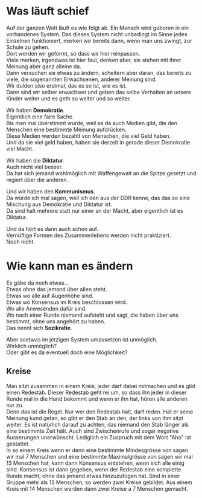 # Was läuft schief
Auf der ganzen Welt läuft es wie folgt ab.
Ein Mensch wird geboren in ein vorhandenes System.
Das dieses System nicht unbedingt im Sinne jedes Einzelnen funktioniert, merken wir bereits dann, wenn man uns zwingt, zur Schule zu gehen.  
Dort werden wir geformt, so dass wir hier reinpassen.  
Viele merken, irgendwas ist hier faul, denken aber, sie stehen mit ihrer Meinung aber ganz alleine da.  
Dann versuchen sie etwas zu ändern, scheitern aber daran, das bereits zu viele, die sogenannten Erwachsenen, anderer Meinung sind.  
Wir dulden also erstmal, das es so ist, wie es ist.  
Dann sind wir selber erwachsen und geben das selbe Verhalten an unsere Kinder weiter und es geth so weiter und so weiter.  

Wir haben **Demokratie**.  
Eigentlich eine faire Sache.  
Bis man mal überstimmt wurde, weil es da auch Medien gibt, die den Menschen eine bestimmte Meinung aufdrücken.  
Diese Medien werden bezahlt von Menschen, die viel Geld haben.  
Und da sie viel geld haben, haben sie derzeit in gerade dieser Demokratie viel Macht.  

Wir haben die **Diktatur**.  
Auch nicht viel besser.  
Da hat sich jemand wohlmöglich mit Waffengewalt an die Spitze gesetzt und regiert über die anderen.  

Und wir haben den **Kommunismus**.  
Da würde ich mal sagen, weil ich den aus der DDR kenne, das das so eine Mischung aus Demokratie und Diktatur ist.  
Da sind halt mehrere statt nur einer an der Macht, aber eigentlich ist es Diktatur.  

Und da hört es dann auch schon auf.  
Vernüftige Formen des Zusammenlebens werden nicht praktiziert.  
Noch nicht.  

# Wie kann man es ändern
Es gäbe da noch etwas...  
Etwas ohne das jemand über allen steht.  
Etwas wo alle auf Augenhöhe sind.  
Etwas wo Konsensus im Kreis beschlossen wird.  
Wo alle Anwesenden dafür sind.  
Wo nach einer Runde niemand aufsteht und sagt, die haben über uns bestimmt, ohne uns angehört zu haben.  
Das nennt sich **Sozikratie**.  

Aber soetwas im jetzigen System umzusetzen ist unmöglich.  
Wirklich unmöglich?  
Oder gibt es da eventuell doch eine Möglichkeit?  

## Kreise
Man sitzt zusammen in einem Kreis, jeder darf dabei mitmachen und es gibt einen Redestab. Dieser Redestab geht rei um, so dass ihn jeder in dieser Runde mal in die Hand bekommt und wenn er ihn hat, hören alle anderen nur zu.   
Denn das ist die Regel. Nur wer den Redestab hält, darf reden. Hat er seine Meinung kund getan, so gibt er den Stab an den, der links von ihm sitzt weiter. Es ist natürlich darauf zu achten, das niemand den Stab länger als eine bestimmte Zeit hält. Auch sind Zwischenrufe und sogar negative Äusserungen unerwünscht. Lediglich ein Zuspruch mit dem Wort "Aho" ist gestattet.  
In so einem Kreis wenn er denn eine bestimmte Mindesgrösse von sagen wir mal 7 Menschen und eine bestimmte Maximalgrösse von sagen wir mal 13 Menschen hat, kann dann Konsensus entstehen, wenn sich alle einig sind. Konsensus ist dann gegeben, wenn der Redestab eine komplette Runde macht, ohne das jemand etwas hinzuzufügen hat. Sind in einer Gruppe mehr als 13 Menschen, so werden zwei Kreise gebildet.
Aus einem Kreis mit 14 Menschen werden dann zwei Kreise a 7 Menschen gemacht.    